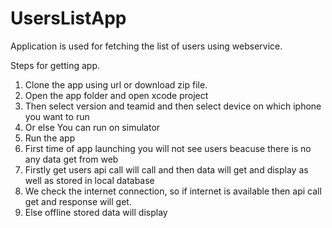 # UsersListApp
Application is used for fetching the list of users using webservice.

Steps for getting app.

1. Clone the app using url or download zip file.
2. Open the app folder and open xcode project
3. Then select version and teamid and then select device on which iphone you want to run
4. Or else You can run on simulator
5. Run the app
6. First time of app launching you will not see users beacuse there is no any data get from web
7. Firstly get users api call will call and then data will get and display as well as stored in local database
8. We check the internet connection, so if internet is available then api call get and response will get.
9. Else offline stored data will display
